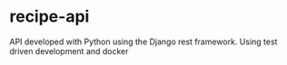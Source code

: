 # recipe-api
API developed with Python using the Django rest framework. Using test driven development and docker
